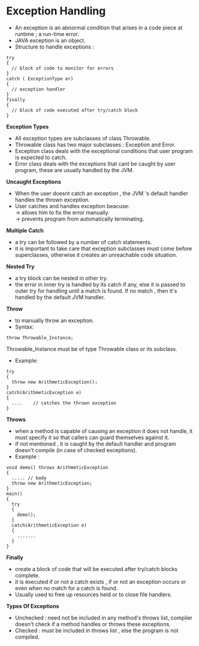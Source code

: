 # Exception Handling
  
* An exception is an abnormal condition that arises in a code piece at runtime ; a run-time error.  
* JAVA exception is an object.  
* Structure to handle exceptions :
```
try
{
  // block of code to monitor for errors
}
catch ( ExceptionType er)
{
  // exception handler
}
finally
{
  // block of code executed after try/catch block
}
```
  
**Exception Types**
  
* All exception types are subclasses of class Throwable.  
* Throwable class has two major subclasses : Exception and Error.  
* Exception class deals with the exceptional conditions that user program is expected to catch.  
* Error class deals with the exceptions that cant be caught by user program, these are usually handled by the JVM.  
  
**Uncaught Exceptions**
  
* When the user doesnt catch an exception , the JVM 's default handler handles the thrown exception.  
* User catches and handles exception beacuse:  
-> allows him to fix the error manually.  
-> prevents program from automatically terminating.  
  
**Multiple Catch**
  
* a try can be followed by a number of catch statements.  
* it is important to take care that exception subclasses must come before superclasses, otherwise it creates an unreachable code situation.  
  
**Nested Try**
  
* a try block can be nested in other try.  
* the error in inner try is handled by its catch if any, else it is passed to outer try for handling until a match is found. If no match , then it's handled by the default JVM handler.  
  
**Throw**
  
* to manually throw an exception.  
* Syntax:
```
throw Throwable_Instance;
```
Throwable_Instance must be of type Throwable class or its subclass.  
* Example:
```
try
{
  throw new ArithmeticException();
}
catch(ArithmeticException e)
{
  ....    // catches the thrown exception
}
```
  
**Throws**
  
* when a method is capable of causing an exception it does not handle, it must specify it so that callers can guard themselves against it.  
* if not mentioned , it is caught by the default handler and program doesn't compile (in case of checked exceptions).  
* Example :
```
void demo() throws ArithmeticException
{
  ..... // body
  throw new ArithmeticException;
}
main()
{
  try
  {
    demo();
  }
  catch(ArithmeticException e)
  {
    .......
  }
}
```
  
**Finally**
  
* create a block of code that will be executed after try/catch blocks complete.  
* it is executed if or not a catch exists , if or not an exception occurs or even when no match for a catch is found.  
* Usually used to free up resources held or to close file handlers.  
  
**Types Of Exceptions**
  
* Unchecked : need not be included in any method's throws list, compiler doesn't check if a method handles or throws these exceptions.  
* Checked : must be included in throws list , else the program is not compiled.  
